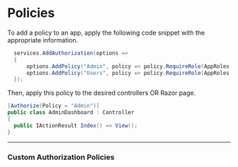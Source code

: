 # Policies 

To add a policy to an app, apply the following code snippet with the appropriate information. 

```csharp
  services.AddAuthorization(options =>
  {
      options.AddPolicy("Admin", policy => policy.RequireRole(AppRoles.Admin));
      options.AddPolicy("Users", policy => policy.RequireRole(AppRoles.Admin, AppRoles.User));
  });
  ```

  Then, apply this policy to the desired controllers OR Razor page.

  ```csharp
[Authorize(Policy = "Admin")]
public class AdminDashboard : Controller
{
    public IActionResult Index() => View();
}
  ```
---

  ### Custom Authorization Policies

